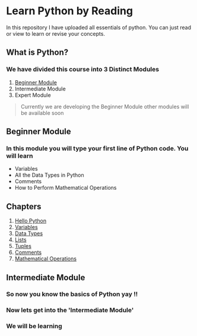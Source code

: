# Learn Python by Reading
In this repository I have uploaded all essentials of python. You can just read or view to learn or revise your concepts.
## What is Python?


### We have divided this course into 3 Distinct Modules
1. [Beginner Module](https://github.com/kaarn101/Learn-Python-by-Reading/blob/main/BeginnerModule/0-BeginnerModule.md)
2. Intermediate Module
3. Expert Module
> Currently we are developing the Beginner Module other modules will be available soon

## Beginner Module 
### In this module you will type your first line of Python code. You will learn 
- Variables
- All the Data Types in Python 
- Comments
- How to  Perform Mathematical Operations

## Chapters
1. [Hello Python](https://github.com/kaarn101/Learn-Python-by-Reading/blob/main/BeginnerModule/1-HelloPython.md)
2. [Variables](https://github.com/kaarn101/Learn-Python-by-Reading/blob/main/BeginnerModule/2-Variables.md)
3. [Data Types](https://github.com/kaarn101/Learn-Python-by-Reading/blob/main/BeginnerModule/3-DataTypes.md)
4. [Lists](https://github.com/kaarn101/Learn-Python-by-Reading/blob/main/BeginnerModule/4-Lists.md)
5. [Tuples](https://github.com/kaarn101/Learn-Python-by-Reading/blob/main/BeginnerModule/5-Tuples.md)
6. [Comments](https://github.com/kaarn101/Learn-Python-by-Reading/blob/main/BeginnerModule/6-Comments.md)
7. [Mathematical Operations](https://github.com/kaarn101/Learn-Python-by-Reading/blob/main/BeginnerModule/7-MathematicalOps.md)

## Intermediate Module
### So now you know the basics of Python yay !!
### Now lets get into the 'Intermediate Module'

### We will be learning 
